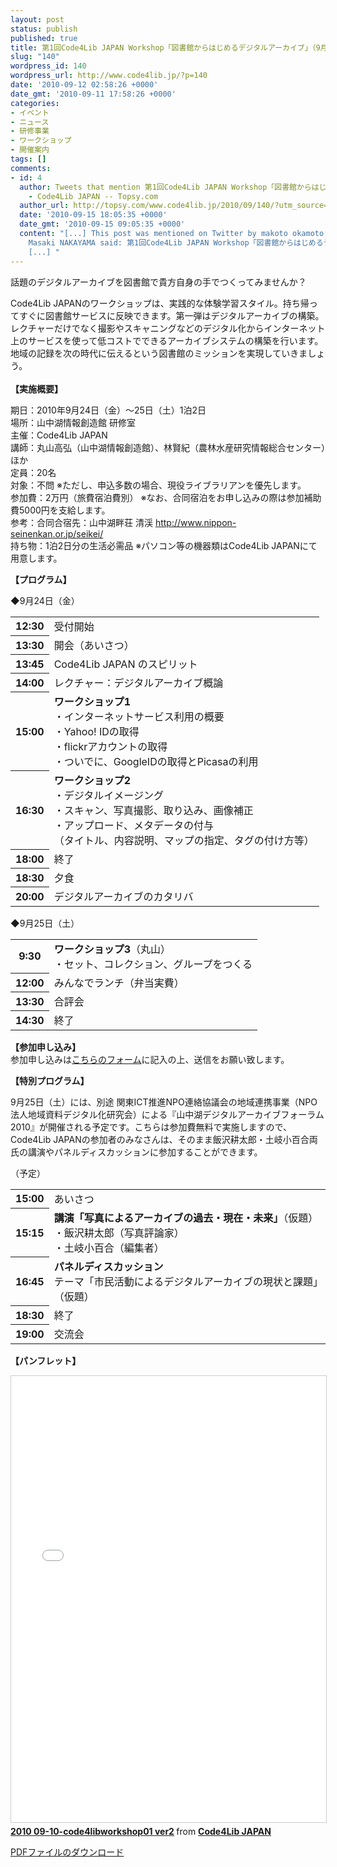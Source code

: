 ```yaml
---
layout: post
status: publish
published: true
title: 第1回Code4Lib JAPAN Workshop「図書館からはじめるデジタルアーカイブ」（9月24日～25日）
slug: "140"
wordpress_id: 140
wordpress_url: http://www.code4lib.jp/?p=140
date: '2010-09-12 02:58:26 +0000'
date_gmt: '2010-09-11 17:58:26 +0000'
categories:
- イベント
- ニュース
- 研修事業
- ワークショップ
- 開催案内
tags: []
comments:
- id: 4
  author: Tweets that mention 第1回Code4Lib JAPAN Workshop「図書館からはじめるデジタルアーカイブ」（9月24日～25日）参加者募集中
    - Code4Lib JAPAN -- Topsy.com
  author_url: http://topsy.com/www.code4lib.jp/2010/09/140/?utm_source=pingback&amp;utm_campaign=L2
  date: '2010-09-15 18:05:35 +0000'
  date_gmt: '2010-09-15 09:05:35 +0000'
  content: "[...] This post was mentioned on Twitter by makoto okamoto, Masaki NAKAYAMA.
    Masaki NAKAYAMA said: 第1回Code4Lib JAPAN Workshop「図書館からはじめるデジタルアーカイブ」（9月24日 http://www.code4lib.jp/2010/09/140/
    [...] "
---
```

<p>話題のデジタルアーカイブを図書館で貴方自身の手でつくってみませんか？</p>
<p>Code4Lib JAPANのワークショップは、実践的な体験学習スタイル。持ち帰ってすぐに図書館サービスに反映できます。第一弾はデジタルアーカイブの構築。レクチャーだけでなく撮影やスキャニングなどのデジタル化からインターネット上のサービスを使って低コストでできるアーカイブシステムの構築を行います。地域の記録を次の時代に伝えるという図書館のミッションを実現していきましょう。<br />
<!--more--><br />
<strong>【実施概要】</strong></p>
<p>期日：2010年9月24日（金）～25日（土）1泊2日<br />
場所：山中湖情報創造館 研修室<br />
主催：Code4Lib JAPAN<br />
講師：丸山高弘（山中湖情報創造館）、林賢紀（農林水産研究情報総合センター）ほか<br />
定員：20名<br />
対象：不問 ※ただし、申込多数の場合、現役ライブラリアンを優先します。<br />
参加費：2万円（旅費宿泊費別） ※なお、合同宿泊をお申し込みの際は参加補助費5000円を支給します。<br />
参考：合同合宿先：山中湖畔荘 清渓 <a href="http://www.nippon-seinenkan.or.jp/seikei/">http://www.nippon-seinenkan.or.jp/seikei/</a><br />
持ち物：1泊2日分の生活必需品 ※パソコン等の機器類はCode4Lib JAPANにて用意します。</p>
<p><strong>【プログラム】</strong></p>
<p>◆9月24日（金）</p>
<table>
<tbody>
<tr>
<th>12:30</th>
<td>受付開始</td>
</tr>
<tr>
<th>13:30</th>
<td>開会（あいさつ）</td>
</tr>
<tr>
<th>13:45</th>
<td>Code4Lib JAPAN のスピリット</td>
</tr>
<tr>
<th>14:00</th>
<td>レクチャー：デジタルアーカイブ概論</td>
</tr>
<tr>
<th>15:00</th>
<td><strong>ワークショップ1</strong><br />
・インターネットサービス利用の概要<br />
・Yahoo! IDの取得<br />
・flickrアカウントの取得<br />
・ついでに、GoogleIDの取得とPicasaの利用</td>
</tr>
<tr>
<th>16:30</th>
<td><strong>ワークショップ2</strong><br />
・デジタルイメージング<br />
・スキャン、写真撮影、取り込み、画像補正<br />
・アップロード、メタデータの付与<br />
（タイトル、内容説明、マップの指定、タグの付け方等）</td>
</tr>
<tr>
<th>18:00</th>
<td>終了</td>
</tr>
<tr>
<th>18:30</th>
<td>夕食</td>
</tr>
<tr>
<th>20:00</th>
<td>デジタルアーカイブのカタリバ</td>
</tr>
</tbody>
</table>
<p>◆9月25日（土）</p>
<table>
<tbody>
<tr>
<th>9:30</th>
<td><strong>ワークショップ3</strong>（丸山）<br />
・セット、コレクション、グループをつくる</td>
</tr>
<tr>
<th>12:00</th>
<td>みんなでランチ（弁当実費）</td>
</tr>
<tr>
<th>13:30</th>
<td>合評会</td>
</tr>
<tr>
<th>14:30</th>
<td>終了</td>
</tr>
</tbody>
</table>
<p><strong>【参加申し込み】</strong><br />
参加申し込みは<a href="http://bit.ly/9DHODx">こちらのフォーム</a>に記入の上、送信をお願い致します。</p>
<p><strong>【特別プログラム】</strong></p>
<p>9月25日（土）には、別途 関東ICT推進NPO連絡協議会の地域連携事業（NPO法人地域資料デジタル化研究会）による『山中湖デジタルアーカイブフォーラム2010』が開催される予定です。こちらは参加費無料で実施しますので、Code4Lib JAPANの参加者のみなさんは、そのまま飯沢耕太郎・土岐小百合両氏の講演やパネルディスカッションに参加することができます。</p>
<p>（予定）</p>
<table>
<tbody>
<tr>
<th>15:00</th>
<td>あいさつ</td>
</tr>
<tr>
<th>15:15</th>
<td><strong>講演「写真によるアーカイブの過去・現在・未来」</strong>（仮題）<br />
・飯沢耕太郎（写真評論家）<br />
・土岐小百合（編集者）</td>
</tr>
<tr>
<th>16:45</th>
<td><strong>パネルディスカッション</strong><br />
テーマ「市民活動によるデジタルアーカイブの現状と課題」（仮題）</td>
</tr>
<tr>
<th>18:30</th>
<td>終了</td>
</tr>
<tr>
<th>19:00</th>
<td>交流会</td>
</tr>
</tbody>
</table>
<p><strong>【パンフレット】</strong></p>
<iframe src="//www.slideshare.net/slideshow/embed_code/key/yDpXHuDkV1xHxg" width="668" height="714" frameborder="0" marginwidth="0" marginheight="0" scrolling="no" style="border:1px solid #CCC; border-width:1px; margin-bottom:5px; max-width: 100%;" allowfullscreen> </iframe> <div style="margin-bottom:5px"> <strong> <a href="//www.slideshare.net/code4libjp/2010-0910code4libworkshop01-ver2" title="2010 09-10-code4libworkshop01 ver2" target="_blank">2010 09-10-code4libworkshop01 ver2</a> </strong> from <strong><a href="https://www.slideshare.net/code4libjp" target="_blank">Code4Lib JAPAN</a></strong> </div>
<p><a href="/assets/uploads/2010/09/2010-09-10-code4libworkshop01ver2-100911152956-phpapp02.pdf">PDFファイルのダウンロード</a></p>
